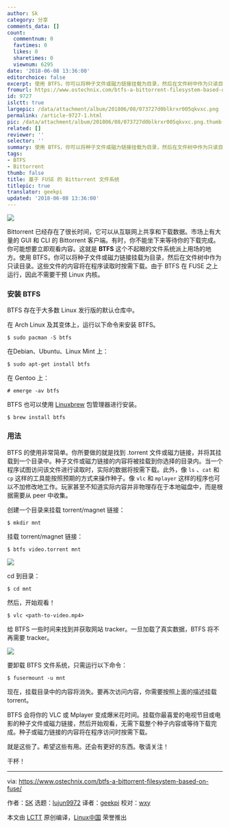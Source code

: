 ```yaml
---
author: Sk
category: 分享
comments_data: []
count:
  commentnum: 0
  favtimes: 0
  likes: 0
  sharetimes: 0
  viewnum: 6295
date: '2018-06-08 13:36:00'
editorchoice: false
excerpt: 使用 BTFS，你可以将种子文件或磁力链接挂载为目录，然后在文件树中作为只读目录。这些文件的内容将在程序读取时按需下载。
fromurl: https://www.ostechnix.com/btfs-a-bittorrent-filesystem-based-on-fuse/
id: 9727
islctt: true
largepic: /data/attachment/album/201806/08/073727d0blkrxr005qkvxc.png
permalink: /article-9727-1.html
pic: /data/attachment/album/201806/08/073727d0blkrxr005qkvxc.png.thumb.jpg
related: []
reviewer: ''
selector: ''
summary: 使用 BTFS，你可以将种子文件或磁力链接挂载为目录，然后在文件树中作为只读目录。这些文件的内容将在程序读取时按需下载。
tags:
- BTFS
- Bittorrent
thumb: false
title: 基于 FUSE 的 Bittorrent 文件系统
titlepic: true
translator: geekpi
updated: '2018-06-08 13:36:00'
---
```


![](/data/attachment/album/201806/08/073727d0blkrxr005qkvxc.png)


Bittorrent 已经存在了很长时间，它可以从互联网上共享和下载数据。市场上有大量的 GUI 和 CLI 的 Bittorrent 客户端。有时，你不能坐下来等待你的下载完成。你可能想要立即观看内容。这就是 **BTFS** 这个不起眼的文件系统派上用场的地方。使用 BTFS，你可以将种子文件或磁力链接挂载为目录，然后在文件树中作为只读目录。这些文件的内容将在程序读取时按需下载。由于 BTFS 在 FUSE 之上运行，因此不需要干预 Linux 内核。


### 安装 BTFS


BTFS 存在于大多数 Linux 发行版的默认仓库中。


在 Arch Linux 及其变体上，运行以下命令来安装 BTFS。



```
$ sudo pacman -S btfs

```

在Debian、Ubuntu、Linux Mint 上：



```
$ sudo apt-get install btfs

```

在 Gentoo 上：



```
# emerge -av btfs

```

BTFS 也可以使用 [Linuxbrew](https://www.ostechnix.com/linuxbrew-common-package-manager-linux-mac-os-x/) 包管理器进行安装。



```
$ brew install btfs

```

### 用法


BTFS 的使用非常简单。你所要做的就是找到 .torrent 文件或磁力链接，并将其挂载到一个目录中。种子文件或磁力链接的内容将被挂载到你选择的目录内。当一个程序试图访问该文件进行读取时，实际的数据将按需下载。此外，像 `ls` 、`cat` 和 `cp` 这样的工具能按照预期的方式来操作种子。像 `vlc` 和 `mplayer` 这样的程序也可以不加修改地工作。玩家甚至不知道实际内容并非物理存在于本地磁盘中，而是根据需要从 peer 中收集。


创建一个目录来挂载 torrent/magnet 链接：



```
$ mkdir mnt

```

挂载 torrent/magnet 链接：



```
$ btfs video.torrent mnt

```

![](/data/attachment/album/201806/08/073727kqbnx4rq6rg4u83r.png)


cd 到目录：



```
$ cd mnt

```

然后，开始观看！



```
$ vlc <path-to-video.mp4>

```

给 BTFS 一些时间来找到并获取网站 tracker。一旦加载了真实数据，BTFS 将不再需要 tracker。


![](/data/attachment/album/201806/08/073729snquq6g2unwm2fgz.png)


要卸载 BTFS 文件系统，只需运行以下命令：



```
$ fusermount -u mnt

```

现在，挂载目录中的内容将消失。要再次访问内容，你需要按照上面的描述挂载 torrent。


BTFS 会将你的 VLC 或 Mplayer 变成爆米花时间。挂载你最喜爱的电视节目或电影的种子文件或磁力链接，然后开始观看，无需下载整个种子内容或等待下载完成。种子或磁力链接的内容将在程序访问时按需下载。


就是这些了。希望这些有用。还会有更好的东西。敬请关注！


干杯！




---


via: <https://www.ostechnix.com/btfs-a-bittorrent-filesystem-based-on-fuse/>


作者：[SK](https://www.ostechnix.com/author/sk/) 选题：[lujun9972](https://github.com/lujun9972) 译者：[geekpi](https://github.com/geekpi) 校对：[wxy](https://github.com/wxy)


本文由 [LCTT](https://github.com/LCTT/TranslateProject) 原创编译，[Linux中国](https://linux.cn/) 荣誉推出